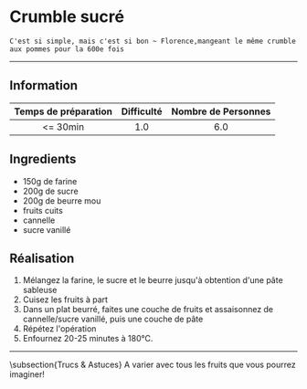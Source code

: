 # Crumble sucré

`C'est si simple, mais c'est si bon ~ Florence,mangeant le même crumble aux pommes pour la 600e fois`

---

## Information

| Temps de préparation  | Difficulté    | Nombre de Personnes |
|:---------------------:|:-------------:|:-------------------:|
| <= 30min            | 1.0  | 6.0        |

## Ingredients

- 150g de farine
- 200g de sucre
- 200g de beurre mou
- fruits cuits
- cannelle
- sucre vanillé


## Réalisation

1. Mélangez la farine, le sucre et le beurre jusqu'à obtention d'une pâte sableuse
1. Cuisez les fruits à part
1. Dans un plat beurré, faites une couche de fruits et assaisonnez de cannelle/sucre vanillé, puis une couche de pâte
1. Répétez l'opération
1. Enfournez 20-25 minutes à 180°C.


---

\subsection{Trucs \& Astuces}
	A varier avec tous les fruits que vous pourrez imaginer!
